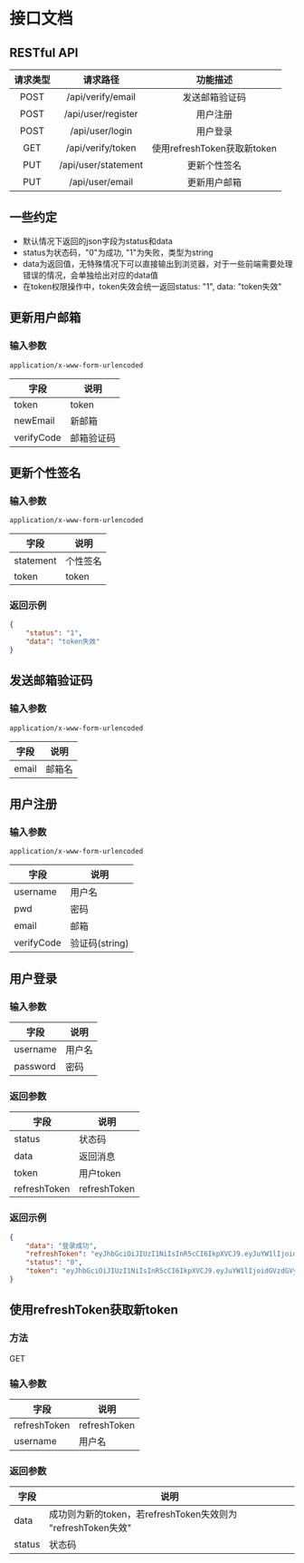 # 接口文档

## RESTful API

| 请求类型 |      请求路径       |          功能描述           |
| :------: | :-----------------: | :-------------------------: |
|   POST   |  /api/verify/email  |       发送邮箱验证码        |
|   POST   | /api/user/register  |          用户注册           |
|   POST   |   /api/user/login   |          用户登录           |
|   GET    |  /api/verify/token  | 使用refreshToken获取新token |
|   PUT    | /api/user/statement |        更新个性签名         |
|   PUT    |   /api/user/email   |        更新用户邮箱         |

## 一些约定

- 默认情况下返回的json字段为status和data
- status为状态码，"0"为成功, "1"为失败，类型为string
- data为返回值，无特殊情况下可以直接输出到浏览器，对于一些前端需要处理错误的情况，会单独给出对应的data值
- 在token权限操作中，token失效会统一返回status: "1", data: "token失效" 

## 更新用户邮箱

### 输入参数

``application/x-www-form-urlencoded``

| 字段       | 说明       |
| ---------- | ---------- |
| token      | token      |
| newEmail   | 新邮箱     |
| verifyCode | 邮箱验证码 |

## 更新个性签名

### 输入参数

``application/x-www-form-urlencoded``

| 字段      | 说明     |
| --------- | -------- |
| statement | 个性签名 |
| token     | token    |

### 返回示例

```json
{
    "status": "1",
    "data": "token失效"
}
```

## 发送邮箱验证码

### 输入参数

``application/x-www-form-urlencoded``

| 字段  | 说明   |
| ----- | ------ |
| email | 邮箱名 |

## 用户注册

### 输入参数

``application/x-www-form-urlencoded``

| 字段       | 说明           |
| ---------- | -------------- |
| username   | 用户名         |
| pwd        | 密码           |
| email      | 邮箱           |
| verifyCode | 验证码(string) |

## 用户登录

### 输入参数

| 字段     | 说明   |
| -------- | ------ |
| username | 用户名 |
| password | 密码   |

### 返回参数

| 字段         | 说明         |
| ------------ | ------------ |
| status       | 状态码       |
| data         | 返回消息     |
| token        | 用户token    |
| refreshToken | refreshToken |

### 返回示例

```json
{
    "data": "登录成功",
    "refreshToken": "eyJhbGciOiJIUzI1NiIsInR5cCI6IkpXVCJ9.eyJuYW1lIjoidGVzdGVyIiwiZXhwIjoxNjA5MzgyMzIzfQ.o41B5f-CChwEez6b61J2Ca92FDBrXq74j4rQpxHuTpY",
    "status": "0",
    "token": "eyJhbGciOiJIUzI1NiIsInR5cCI6IkpXVCJ9.eyJuYW1lIjoidGVzdGVyIiwiZXhwIjoxNjA4Nzc3NjQzfQ.1iKjv1ydzM9a0KTo5OEJZI3FBLec3Ry9wDNjYquK_E0"
}
```

## 使用refreshToken获取新token

### 方法

GET

### 输入参数

| 字段         | 说明         |
| ------------ | ------------ |
| refreshToken | refreshToken |
| username     | 用户名       |

### 返回参数

| 字段   | 说明                                                         |
| ------ | ------------------------------------------------------------ |
| data   | 成功则为新的token，若refreshToken失效则为 "refreshToken失效" |
| status | 状态码                                                       |

